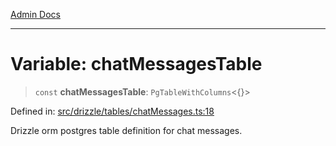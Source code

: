 [Admin Docs](/)

***

# Variable: chatMessagesTable

> `const` **chatMessagesTable**: `PgTableWithColumns`\<\{\}\>

Defined in: [src/drizzle/tables/chatMessages.ts:18](https://github.com/NishantSinghhhhh/talawa-api/blob/f689e29732f10b6ae99c0bb4da8790277c8377f0/src/drizzle/tables/chatMessages.ts#L18)

Drizzle orm postgres table definition for chat messages.
